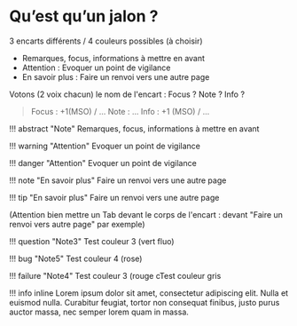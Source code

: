 # Qu’est qu’un jalon ?

3 encarts différents / 4 couleurs possibles (à choisir)

 - Remarques, focus, informations à mettre en avant 
 - Attention : Evoquer un point de vigilance 
 - En savoir plus : Faire un renvoi vers une autre page

Votons (2 voix chacun) le nom de l'encart :  Focus ? Note ? Info ?
>  Focus : +1(MSO) / ...
>  Note : ...
>  Info : +1 (MSO) / ...


!!! abstract "Note" 
	Remarques, focus, informations à mettre en avant 

!!! warning "Attention"
	Evoquer un point de vigilance

!!! danger "Attention"
	Evoquer un point de vigilance

!!! note "En savoir plus"
	Faire un renvoi vers une autre page

!!! tip "En savoir plus"
	Faire un renvoi vers une autre page

(Attention bien mettre un Tab devant le corps de l'encart : devant "Faire un renvoi vers autre page" par exemple)
	
!!! question "Note3"
	Test couleur 3 (vert fluo)
	 
!!! bug "Note5"
	Test couleur 4 (rose)
	
!!! failure "Note4"
	Test couleur 3 (rouge cTest couleur gris

!!! info inline
    Lorem ipsum dolor sit amet, consectetur
    adipiscing elit. Nulla et euismod nulla.
    Curabitur feugiat, tortor non consequat
    finibus, justo purus auctor massa, nec
    semper lorem quam in massa.






<!--stackedit_data:
eyJoaXN0b3J5IjpbOTQzOTUwNTY4LC0xNzg3NzQ4NTM0LC0xMT
c4MjI2NTc4LDUxNTg2NTIwOCwtODM0MDg0NTg0LC0yMTEwODg5
NCw2NTE3OTU1MCw4ODQxMjI1NDksMTA1NDQ3Mjg2MCwtNzQ0MT
A1Nzg4LDM3Mzk5MjIzOCwtMTIwMDQwOTExMiwtMTQzODQ3NjUz
OSwxOTQ3MjI5MzEzLC02Mzg5ODgxMzUsLTMyMzkxOTgzMSwyMD
MwMTc2NTY5XX0=
-->